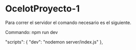# OcelotProyecto-1

Para correr el servidor el comando necesario es el siguiente.

Commando: npm run dev

"scripts": {
    "dev": "nodemon server/index.js"
  },
  
  
